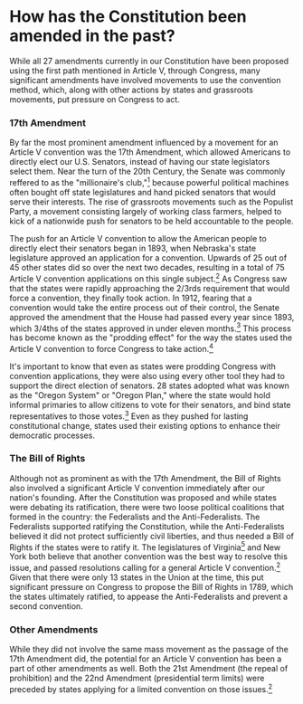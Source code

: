 # How has the Constitution been amended in the past?

While all 27 amendments currently in our Constitution have been proposed using the first path mentioned in Article V, through Congress, many significant amendments have involved movements to use the convention method, which, along with other actions by states and grassroots movements, put pressure on Congress to act.

### 17th Amendment
By far the most prominent amendment influenced by a movement for an Article V convention was the 17th Amendment, which allowed Americans to directly elect our U.S. Senators, instead of having our state legislators select them. Near the turn of the 20th Century, the Senate was commonly reffered to as the "millionaire's club,"[<sup>1</sup>] because powerful political machines often bought off state legislatures and hand picked senators that would serve their interests. The rise of grassroots movements such as the Populist Party, a movement consisting largely of working class farmers, helped to kick of a nationwide push for senators to be held accountable to the people.

The push for an Article V convention to allow the American people to directly elect their senators began in 1893, when Nebraska's state legislature approved an application for a convention. Upwards of 25 out of 45 other states did so over the next two decades, resulting in a total of 75 Article V convention applications on this single subject.[<sup>2</sup>] As Congress saw that the states were rapidly approaching the 2/3rds requirement that would force a convention, they finally took action. In 1912, fearing that a convention would take the entire process out of their control, the Senate approved the amendment that the House had passed every year since 1893, which 3/4ths of the states approved in under eleven months.[<sup>3</sup>] This process has become known as the "prodding effect" for the way the states used the Article V convention to force Congress to take action.[<sup>4</sup>]

It's important to know that even as states were prodding Congress with convention applications, they were also using every other tool they had to support the direct election of senators. 28 states adopted what was known as the "Oregon System" or "Oregon Plan," where the state would hold informal primaries to allow citizens to vote for their senators, and bind state representatives to those votes.[<sup>3</sup>] Even as they pushed for lasting constitutional change, states used their existing options to enhance their democratic processes.


### The Bill of Rights
Although not as prominent as with the 17th Amendment, the Bill of Rights also involved a significant Article V convention immediately after our nation's founding. After the Constitution was proposed and while states were debating its ratification, there were two loose political coalitions that formed in the country: the Federalists and the Anti-Federalists. The Federalists supported ratifying the Constitution, while the Anti-Federalists believed it did not protect sufficiently civil liberties, and thus needed a Bill of Rights if the states were to ratify it. The legislatures of Virginia[<sup>5</sup>] and New York both believe that another convention was the best way to resolve this issue, and passed resolutions calling for a general Article V convention.[<sup>2</sup>] Given that there were only 13 states in the Union at the time, this put significant pressure on Congress to propose the Bill of Rights in 1789, which the states ultimately ratified, to appease the Anti-Federalists and prevent a second convention.

### Other Amendments
While they did not involve the same mass movement as the passage of the 17th Amendment did, the potential for an Article V convention has been a part of other amendments as well. Both the 21st Amendment (the repeal of prohibition) and the 22nd Amendment (presidential term limits) were preceded by states applying for a limited convention on those issues.[<sup>2</sup>]

[<sup>1</sup>]: https://www.archives.gov/legislative/features/17th-amendment
[<sup>2</sup>]: https://wolf-pac.com/wp-content/themes/wolf-pac/img/resources/pdf_ABA_Full_Report.pdf
[<sup>3</sup>]: https://papers.ssrn.com/sol3/papers.cfm?abstract_id=2269077
[<sup>4</sup>]: https://wolf-pac.com/wp-content/themes/wolf-pac/img/resources/pdf_CRS_Historical_Perspectives.pdf
[<sup>5</sup>]: http://memory.loc.gov/cgi-bin/ampage?collId=llac&fileName=001/llac001.db&recNum=130
